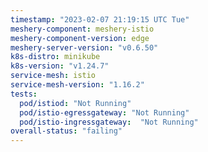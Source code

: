 ```yaml
---
timestamp: "2023-02-07 21:19:15 UTC Tue"
meshery-component: meshery-istio
meshery-component-version: edge
meshery-server-version: "v0.6.50"
k8s-distro: minikube
k8s-version: "v1.24.7"
service-mesh: istio
service-mesh-version: "1.16.2"
tests:
  pod/istiod: "Not Running"
  pod/istio-egressgateway: "Not Running"
  pod/istio-ingressgateway:  "Not Running"
overall-status: "failing"
---
```

